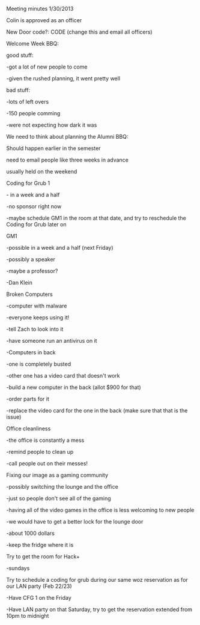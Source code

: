 Meeting minutes 1/30/2013

Colin is approved as an officer

New Door code?: CODE (change this and email all officers)

Welcome Week BBQ:

good stuff:

-got a lot of new people to come

-given the rushed planning, it went pretty well

bad stuff:

-lots of left overs

-150 people comming

-were not expecting how dark it was

We need to think about planning the Alumni BBQ:

Should happen earlier in the semester

need to email people like three weeks in advance

usually held on the weekend

Coding for Grub 1

\- in a week and a half

-no sponsor right now

-maybe schedule GM1 in the room at that date, and try to reschedule the
Coding for Grub later on

GM1

-possible in a week and a half (next Friday)

-possibly a speaker

-maybe a professor?

-Dan Klein

Broken Computers

-computer with malware

-everyone keeps using it!

-tell Zach to look into it

-have someone run an antivirus on it

-Computers in back

-one is completely busted

-other one has a video card that doesn\'t work

-build a new computer in the back (allot \$900 for that)

-order parts for it

-replace the video card for the one in the back (make sure that that is
the issue)

Office cleanliness

-the office is constantly a mess

-remind people to clean up

-call people out on their messes!

Fixing our image as a gaming community

-possibly switching the lounge and the office

-just so people don't see all of the gaming

-having all of the video games in the office is less welcoming to new
people

-we would have to get a better lock for the lounge door

-about 1000 dollars

-keep the fridge where it is

Try to get the room for Hack+

-sundays

Try to schedule a coding for grub during our same woz reservation as for
our LAN party (Feb 22/23)

-Have CFG 1 on the Friday

-Have LAN party on that Saturday, try to get the reservation extended
from 10pm to midnight
